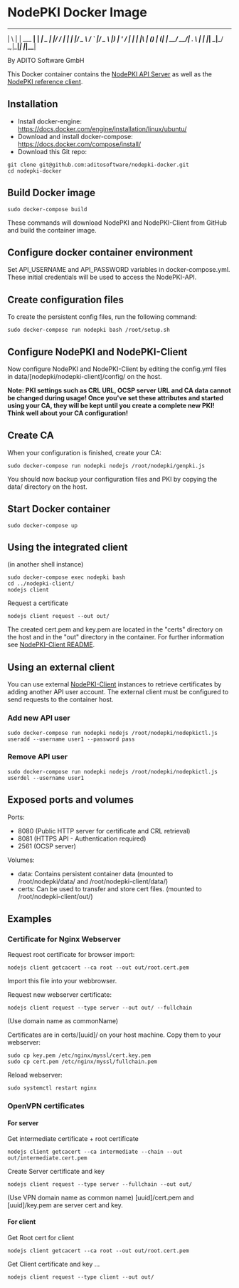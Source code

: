 # NodePKI Docker Image
   _   _           _      ____  _  _____
  | \ | | ___   __| | ___|  _ \| |/ /_ _|
  |  \| |/ _ \ / _` |/ _ \ |_) | ' / | |
  | |\  | (_) | (_| |  __/  __/| . \ | |
  |_| \_|\___/ \__,_|\___|_|   |_|\_\___|

   By ADITO Software GmbH

This Docker container contains the [NodePKI API Server](https://github.com/aditosoftware/nodepki/) as well as the [NodePKI reference client](https://github.com/aditosoftware/nodepki-client/).

## Installation

* Install docker-engine: https://docs.docker.com/engine/installation/linux/ubuntu/
* Download and install docker-compose: https://docs.docker.com/compose/install/
* Download this Git repo:

```
git clone git@github.com:aditosoftware/nodepki-docker.git
cd nodepki-docker
```


## Build Docker image

    sudo docker-compose build

These commands will download NodePKI and NodePKI-Client from GitHub and build the container image.


## Configure docker container environment

Set API_USERNAME and API_PASSWORD variables in docker-compose.yml. These initial credentials will be used to access the NodePKI-API.


## Create configuration files

To create the persistent config files, run the following command:

    sudo docker-compose run nodepki bash /root/setup.sh


## Configure NodePKI and NodePKI-Client

Now configure NodePKI and NodePKI-Client by editing the config.yml files in data/[nodepki/nodepki-client]/config/ on the host.

**Note: PKI settings such as CRL URL, OCSP server URL and CA data cannot be changed during usage! Once you've set these attributes and started using your CA, they will be kept until you create a complete new PKI! Think well about your CA configuration!**


## Create CA

When your configuration is finished, create your CA:

    sudo docker-compose run nodepki nodejs /root/nodepki/genpki.js

You should now backup your configuration files and PKI by copying the data/ directory on the host.


## Start Docker container

    sudo docker-compose up


## Using the integrated client

(in another shell instance)

    sudo docker-compose exec nodepki bash
    cd ../nodepki-client/
    nodejs client

Request a certificate

    nodejs client request --out out/

The created cert.pem and key.pem are located in the "certs" directory on the host and in the "out" directory in the container. For further information see [NodePKI-Client README](https://github.com/ThomasLeister/nodepki-client/blob/master/README.md).


## Using an external client

You can use external [NodePKI-Client](https://github.com/ThomasLeister/nodepki-client/) instances to retrieve certificates by adding another API user account. The external client must be configured to send requests to the container host.

### Add new API user

    sudo docker-compose run nodepki nodejs /root/nodepki/nodepkictl.js useradd --username user1 --password pass

### Remove API user

    sudo docker-compose run nodepki nodejs /root/nodepki/nodepkictl.js userdel --username user1


## Exposed ports and volumes

Ports:
* 8080 (Public HTTP server for certificate and CRL retrieval)
* 8081 (HTTPS API - Authentication required)
* 2561 (OCSP server)

Volumes:
* data: Contains persistent container data (mounted to /root/nodepki/data/ and /root/nodepki-client/data/)
* certs: Can be used to transfer and store cert files. (mounted to /root/nodepki-client/out/)



## Examples

### Certificate for Nginx Webserver

Request root certificate for browser import:

    nodejs client getcacert --ca root --out out/root.cert.pem

Import this file into your webbrowser.

Request new webserver certificate:

    nodejs client request --type server --out out/ --fullchain

(Use domain name as commonName)

Certificates are in certs/[uuid]/ on your host machine. Copy them to your webserver:

    sudo cp key.pem /etc/nginx/myssl/cert.key.pem
    sudo cp cert.pem /etc/nginx/myssl/fullchain.pem

Reload webserver:

    sudo systemctl restart nginx



### OpenVPN certificates

#### For server

Get intermediate certificate + root certificate

    nodejs client getcacert --ca intermediate --chain --out out/intermediate.cert.pem

Create Server certificate and key

    nodejs client request --type server --fullchain --out out/

(Use VPN domain name as common name)
[uuid]/cert.pem and [uuid]/key.pem are server cert and key.


#### For client

Get Root cert for client

    nodejs client getcacert --ca root --out out/root.cert.pem

Get Client certificate and key ...

    nodejs client request --type client --out out/
